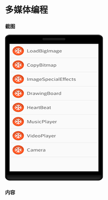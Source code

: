 # 多媒体编程
### 截图
![截图](https://github.com/BruceAnda/Android52/blob/master/screenshot/day09/pic/pic.png)

### 内容
